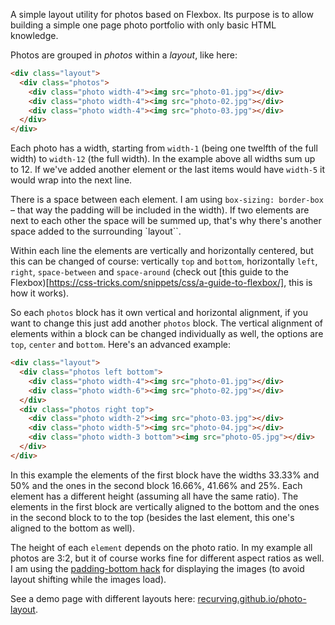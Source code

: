 A simple layout utility for photos based on Flexbox. Its purpose is to allow building a simple one page photo portfolio with only basic HTML knowledge.

Photos are grouped in *photos* within a *layout*, like here: 

```html
<div class="layout">
  <div class="photos">
    <div class="photo width-4"><img src="photo-01.jpg"></div>
    <div class="photo width-4"><img src="photo-02.jpg"></div>
    <div class="photo width-4"><img src="photo-03.jpg"></div>
  </div>
</div>
```

Each photo has a width, starting from `width-1` (being one twelfth of the full width) to `width-12` (the full width). In the example above all widths sum up to 12. If we've added another element or the last items would have `width-5` it would wrap into the next line.

There is a space between each element. I am using `box-sizing: border-box` – that way the padding will be included in the width). If two elements are next to each other the space will be summed up, that's why there's another space added to the surrounding `layout``.

Within each line the elements are vertically and horizontally centered, but this can be changed of course: vertically `top` and `bottom`, horizontally `left`, `right`, `space-between` and `space-around` (check out [this guide to the Flexbox)[https://css-tricks.com/snippets/css/a-guide-to-flexbox/], this is how it works).

So each `photos` block has it own vertical and horizontal alignment, if you want to change this just add another `photos` block. The vertical alignment of elements within a block can be changed individually as well, the options are `top`, `center` and `bottom`. Here's an advanced example:

```html
<div class="layout">
  <div class="photos left bottom">
    <div class="photo width-4"><img src="photo-01.jpg"></div>
    <div class="photo width-6"><img src="photo-02.jpg"></div>
  </div>
  <div class="photos right top">
    <div class="photo width-2"><img src="photo-03.jpg"></div>
    <div class="photo width-5"><img src="photo-04.jpg"></div>
    <div class="photo width-3 bottom"><img src="photo-05.jpg"></div>
  </div>
</div>
```

In this example the elements of the first block have the widths 33.33% and 50% and the ones in the second block 16.66%, 41.66% and 25%. Each element has a different height (assuming all have the same ratio). The elements in the first block are vertically aligned to the bottom and the ones in the second block to to the top (besides the last element, this one's aligned to the bottom as well).

The height of each `element` depends on the photo ratio. In my example all photos are 3:2, but it of course works fine for different aspect ratios as well. I am using the [padding-bottom hack](https://www.smashingmagazine.com/2013/09/responsive-images-performance-problem-case-study/) for displaying the images (to avoid layout shifting while the images load).

See a demo page with different layouts here: [recurving.github.io/photo-layout](https://recurving.github.io/photo-layout/).
